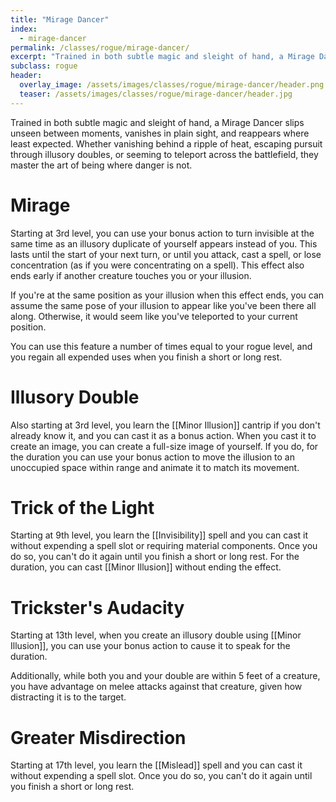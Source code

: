 ```yaml
---
title: "Mirage Dancer"
index:
  - mirage-dancer
permalink: /classes/rogue/mirage-dancer/
excerpt: "Trained in both subtle magic and sleight of hand, a Mirage Dancer slips unseen between moments, vanishes in plain sight, and reappears where least expected."
subclass: rogue
header:
  overlay_image: /assets/images/classes/rogue/mirage-dancer/header.png
  teaser: /assets/images/classes/rogue/mirage-dancer/header.jpg
---
```

Trained in both subtle magic and sleight of hand, a Mirage Dancer slips unseen between moments, vanishes in plain sight, and reappears where least expected. Whether vanishing behind a ripple of heat, escaping pursuit through illusory doubles, or seeming to teleport across the battlefield, they master the art of being where danger is not.

# Mirage
Starting at 3rd level, you can use your bonus action to turn invisible at the same time as an illusory duplicate of yourself appears instead of you. This lasts until the start of your next turn, or until you attack, cast a spell, or lose concentration (as if you were concentrating on a spell). This effect also ends early if another creature touches you or your illusion.

If you're at the same position as your illusion when this effect ends, you can assume the same pose of your illusion to appear like you've been there all along. Otherwise, it would seem like you've teleported to your current position.

You can use this feature a number of times equal to your rogue level, and you regain all expended uses when you finish a short or long rest.

# Illusory Double
Also starting at 3rd level, you learn the [[Minor Illusion]] cantrip if you don't already know it, and you can cast it as a bonus action. When you cast it to create an image, you can create a full-size image of yourself. If you do, for the duration you can use your bonus action to move the illusion to an unoccupied space within range and animate it to match its movement.

# Trick of the Light
Starting at 9th level, you learn the [[Invisibility]] spell and you can cast it without expending a spell slot or requiring material components. Once you do so, you can't do it again until you finish a short or long rest. For the duration, you can cast [[Minor Illusion]] without ending the effect.

# Trickster's Audacity 
Starting at 13th level, when you create an illusory double using [[Minor Illusion]], you can use your bonus action to cause it to speak for the duration.

Additionally, while both you and your double are within 5 feet of a creature, you have advantage on melee attacks against that creature, given how distracting it is to the target.

# Greater Misdirection
Starting at 17th level, you learn the [[Mislead]] spell and you can cast it without expending a spell slot. Once you do so, you can't do it again until you finish a short or long rest.